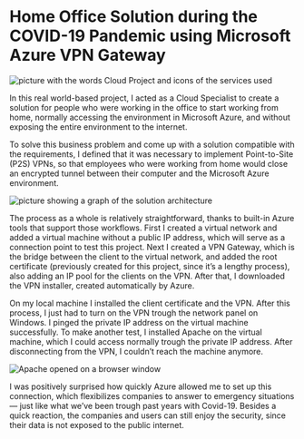 # Home Office Solution during the COVID-19 Pandemic using Microsoft Azure VPN Gateway

![picture with the words Cloud Project and icons of the services used](https://miro.medium.com/v2/resize:fit:720/format:webp/0*QN8D9249bT7bgS7O.jpg)

In this real world-based project, I acted as a Cloud Specialist to create a solution for people who were working in the office to start working from home,
normally accessing the environment in Microsoft Azure, and without exposing the entire environment to the internet.

To solve this business problem and come up with a solution compatible with the requirements, I defined that it was necessary to implement Point-to-Site (P2S) 
VPNs, so that employees who were working from home would close an encrypted tunnel between their computer and the Microsoft Azure environment.

![picture showing a graph of the solution architecture](https://miro.medium.com/v2/resize:fit:720/format:webp/0*h3l9qwuXgAww-waI.jpg)

The process as a whole is relatively straightforward, thanks to built-in Azure tools that support those workflows. First I created a virtual network and added 
a virtual machine without a public IP address, which will serve as a connection point to test this project. Next I created a VPN Gateway, which is the bridge
between the client to the virtual network, and added the root certificate (previously created for this project, since it’s a lengthy process), also adding an 
IP pool for the clients on the VPN. After that, I downloaded the VPN installer, created automatically by Azure.

On my local machine I installed the client certificate and the VPN. After this process, I just had to turn on the VPN trough the network panel on Windows. 
I pinged the private IP address on the virtual machine successfully. To make another test, I installed Apache on the virtual machine, which I could access 
normally trough the private IP address. After disconnecting from the VPN, I couldn’t reach the machine anymore.

![Apache opened on a browser window](https://miro.medium.com/v2/resize:fit:720/format:webp/0*aHXojCyBRb9wGjTA.png)

I was positively surprised how quickly Azure allowed me to set up this connection, which flexibilizes companies to answer to emergency situations —
just like what we’ve been trough past years with Covid-19. Besides a quick reaction, the companies and users can still enjoy the security, since their
data is not exposed to the public internet.


